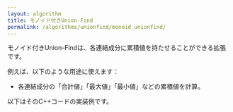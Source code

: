 ```yaml
---
layout: algorithm
title: モノイド付きUnion-Find
permalink: /algorithms/unionfind/monoid_unionfind/
---
```


モノイド付きUnion-Findは、各連結成分に累積値を持たせることができる拡張です。

例えば、以下のような用途に使えます：
- 各連結成分の「合計値」「最大値」「最小値」などの累積値を計算。

以下はそのC++コードの実装例です。
